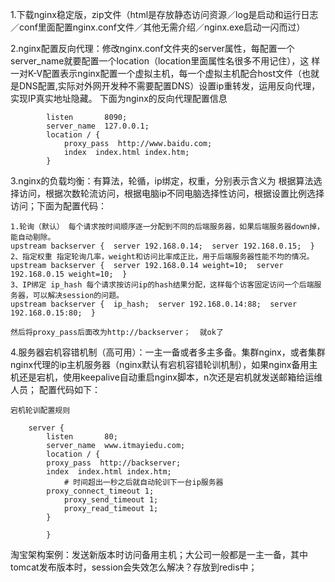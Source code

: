 1.下载nginx稳定版，zip文件（html是存放静态访问资源／log是启动和运行日志／conf里面配置nginx.conf文件／其他无需介绍／nginx.exe启动一闪而过）

2.nginx配置反向代理：修改nginx.conf文件夹的server属性，每配置一个server_name就要配置一个location（location里面属性名很多不用记住），这
样一对K-V配置表示nginx配置一个虚拟主机，每一个虚拟主机配合host文件（也就是DNS配置,实际对外网开发种不需要配置DNS）设置ip重转发，运用反向代理，实现IP真实地址隐藏。
下面为nginx的反向代理配置信息
```
        listen       8090;
        server_name  127.0.0.1;  	  
        location / {
            proxy_pass  http://www.baidu.com;
            index  index.html index.htm;
        }

```

3.nginx的负载均衡：有算法，轮循，ip绑定，权重，分别表示含义为  根据算法选择访问，根据次数轮流访问，根据电脑ip不同电脑选择性访问，根据设置比例选择访问；下面为配置代码：
```
1.轮询（默认） 每个请求按时间顺序逐一分配到不同的后端服务器，如果后端服务器down掉，能自动剔除。 
upstream backserver {  server 192.168.0.14;  server 192.168.0.15;  } 
2、指定权重 指定轮询几率，weight和访问比率成正比，用于后端服务器性能不均的情况。 
upstream backserver {  server 192.168.0.14 weight=10;  server 192.168.0.15 weight=10;  } 
3、IP绑定 ip_hash 每个请求按访问ip的hash结果分配，这样每个访客固定访问一个后端服务器，可以解决session的问题。 
upstream backserver {  ip_hash;  server 192.168.0.14:88;  server 192.168.0.15:80;  } 

然后将proxy_pass后面改为http://backserver；  就ok了
```
4.服务器宕机容错机制（高可用）：一主一备或者多主多备。集群nginx，或者集群nginx代理的ip主机服务器（nginx默认有宕机容错轮训机制），如果nginx备用主机还是宕机，使用keepalive自动重启nginx脚本，n次还是宕机就发送邮箱给运维人员；
配置代码如下：
```
宕机轮训配置规则

    server {
        listen       80;
        server_name  www.itmayiedu.com;
        location / {
	    proxy_pass  http://backserver;
	    index  index.html index.htm;
            # 时间超出一秒之后就自动轮训下一台ip服务器
	    proxy_connect_timeout 1;
            proxy_send_timeout 1;
            proxy_read_timeout 1;
        }
		
	    }
```
淘宝架构案例：发送新版本时访问备用主机；大公司一般都是一主一备，其中tomcat发布版本时，session会失效怎么解决？存放到redis中；

